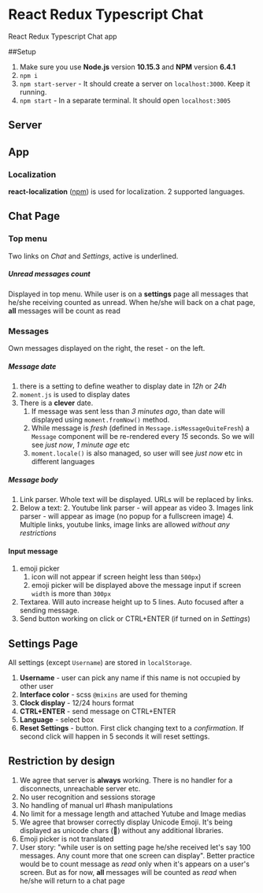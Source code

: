 # React Redux Typescript Chat
React Redux Typescript Chat app

##Setup
1. Make sure you use **Node.js** version **10.15.3** and **NPM** version **6.4.1**
2. `npm i`
4. `npm start-server` - It should create a server on `localhost:3000`. Keep it running. 
5. `npm start` - In a separate terminal. It should open `localhost:3005`


## Server


## App

### Localization
**react-localization** ([npm](https://www.npmjs.com/package/react-localization)) is used for localization. 2 supported languages.

## Chat Page

### Top menu
Two links on _Chat_ and _Settings_, active is underlined.
##### Unread messages count
Displayed in top menu. While user is on a **settings** page all messages that he/she receiving counted as unread. When he/she will back on a chat page, **all** messages will be count as read   

### Messages
Own messages displayed on the right, the reset - on the left.

##### Message date
1. there is a setting to define weather to display date in _12h_ or _24h_ 
2. `moment.js` is used to display dates
3. There is a **clever** date. 
   1. If message was sent less than _3 minutes ago_, than date will displayed using `moment.fromNow()` method.
   2. While message is _fresh_ (defined in `Message.isMessageQuiteFresh`) a `Message` component will be re-rendered every _15_ seconds. So we will see _just now_, _1 minute age_ etc
   3. `moment.locale()` is also managed, so user will see _just now_ etc in different languages 

##### Message body
1. Link parser. Whole text will be displayed. URLs will be replaced by links.
3. Below a text:
    2. Youtube link parser - will appear as video
    3. Images link parser - will appear as image (no popup for a fullscreen image)
    4. Multiple links, youtube links, image links are allowed _without any restrictions_

#### Input message
1. emoji picker
   1. icon will not appear if screen height less than `500px`)
   2. emoji picker will be displayed above the message input if screen `width` is more than `300px`
2. Textarea. Will auto increase height up to 5 lines. Auto focused after a sending message.
3. Send button working on click or CTRL+ENTER (if turned on in _Settings_)

## Settings Page
All settings (except `Username`) are stored in `localStorage`.  
1. **Username** - user can pick any name if this name is not occupied by other user
2. **Interface color** - scss `@mixins` are used for theming
3. **Clock display** - 12/24 hours format
4. **CTRL+ENTER** - send message on CTRL+ENTER
5. **Language** - select box 
6. **Reset Settings** - button. First click changing text to a _confirmation_. If second click will happen in 5 seconds it will reset settings.    

## Restriction by design
1. We agree that server is **always** working. There is no handler for a disconnects, unreachable server etc.
2. No user recognition and sessions storage
3. No handling of manual url #hash manipulations
4. No limit for a message length and attached Yutube and Image medias
5. We agree that browser correctly display Unicode Emoji. It's being displayed as unicode chars (🦄) without any additional libraries.
6. Emoji picker is not translated
7. User story: "while user is on setting page he/she received let's say 100 messages. Any count more that one screen can display". Better practice would be to count message as _read_ only when it's appears on a user's screen. But as for now, **all** messages will be counted as _read_ when he/she will return to a chat page


